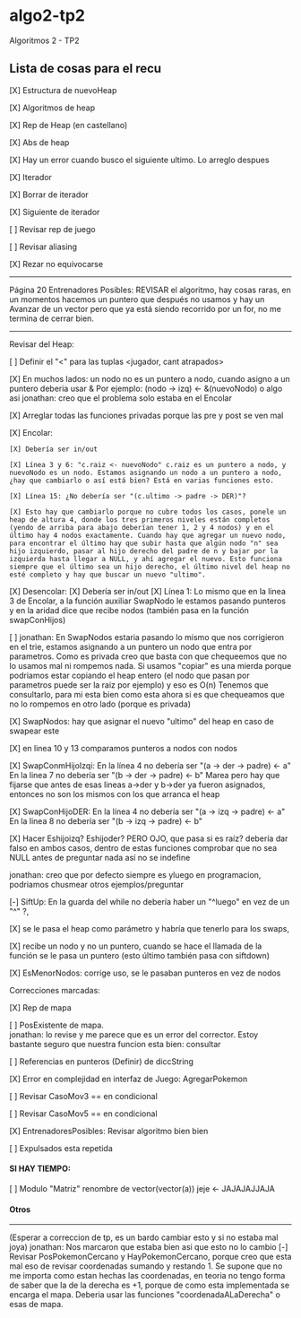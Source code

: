 # algo2-tp2
Algoritmos 2 - TP2

## Lista de cosas para el recu

[X] Estructura de nuevoHeap

[X] Algoritmos de heap

[X] Rep de Heap (en castellano)

[X] Abs de heap

[X] Hay un error cuando busco el siguiente ultimo. Lo arreglo despues

[X] Iterador

[X] Borrar de iterador

[X] Siguiente de iterador

[ ] Revisar rep de juego

[ ] Revisar aliasing

[X] Rezar no equivocarse

-----
Página 20 Entrenadores Posibles: REVISAR el algoritmo, hay cosas raras, en un momentos hacemos un puntero que después no usamos y hay un Avanzar de un vector pero que ya está siendo recorrido por un for, no me termina de cerrar bien.

-----
Revisar del Heap:

[ ] Definir el "<" para las tuplas <jugador, cant atrapados> 

[X] En muchos lados: un nodo no es un puntero a nodo, cuando asigno a un puntero deberia usar &
	Por ejemplo:   (nodo → izq) ← &(nuevoNodo)    o algo asi
jonathan: creo que el problema solo estaba en el Encolar

[X] Arreglar todas las funciones privadas porque las pre y post se ven mal

[X] Encolar:

	[X] Debería ser in/out

	[X] Línea 3 y 6: "c.raiz <- nuevoNodo" c.raiz es un puntero a nodo, y nuevoNodo es un nodo. Estamos asignando un nodo a un puntero a nodo, ¿hay que cambiarlo o así está bien? Está en varias funciones esto.

	[X] Línea 15: ¿No debería ser "(c.ultimo -> padre -> DER)"?

	[X] Esto hay que cambiarlo porque no cubre todos los casos, ponele un heap de altura 4, donde los tres primeros niveles están completos (yendo de arriba para abajo deberían tener 1, 2 y 4 nodos) y en el último hay 4 nodos exactamente. Cuando hay que agregar un nuevo nodo, para encontrar el último hay que subir hasta que algún nodo "n" sea hijo izquierdo, pasar al hijo derecho del padre de n y bajar por la izquierda hasta llegar a NULL, y ahí agregar el nuevo. Esto funciona siempre que el último sea un hijo derecho, el último nivel del heap no esté completo y hay que buscar un nuevo "ultimo".

[X] Desencolar:
	[X] Debería ser in/out
	[X] Línea 1: Lo mismo que en la linea 3 de Encolar, a la función auxiliar SwapNodo le estamos pasando punteros y en la aridad dice que recibe nodos (también pasa en la función swapConHijos)

[ ]
jonathan:
En SwapNodos estaria pasando lo mismo que nos corrigieron en el trie, estamos asignando a un puntero un nodo que entra por parametros. 
Como es privada creo que basta con que chequeemos que no lo usamos mal ni rompemos nada. Si usamos "copiar" es una mierda porque podriamos estar copiando el heap entero (el nodo que pasan por parametros puede ser la raiz por ejemplo) y eso es O(n)
Tenemos que consultarlo, para mi esta bien como esta ahora si es que chequeamos que no lo rompemos en otro lado (porque es privada)




[X] SwapNodos: hay que asignar el nuevo "ultimo" del heap en caso de swapear este 

[X] en linea 10 y 13 comparamos punteros a nodos con nodos

[X] SwapConmHijoIzqi: En la línea 4 no debería ser "(a -> der -> padre) <- a"
		      En la linea 7 no debería ser "(b -> der -> padre) <- b"
			Marea pero hay que fijarse que antes de esas lineas a->der y b->der ya fueron asignados, entonces no son los mismos con los que arranca el heap

[X] SwapConHijoDER: En la línea 4 no debería ser "(a -> izq -> padre) <- a"
		      En la linea 8 no debería ser "(b -> izq -> padre) <- b"

[X] Hacer Eshijoizq? Eshijoder? PERO OJO, que pasa si es raíz? debería dar falso en ambos casos, dentro de estas funciones comprobar que no sea NULL antes de preguntar nada así no se indefine

jonathan: creo que por defecto siempre es yluego en programacion, podriamos chusmear otros ejemplos/preguntar

[-] SiftUp: En la guarda del while no debería haber un "^luego" en vez de un "^" ?, 

[X] se le pasa el heap como parámetro y habría que tenerlo para los swaps, 

[X] recibe un nodo y no un puntero, cuando se hace el llamada de la función se le pasa un puntero (esto último también pasa con siftdown)

[X] EsMenorNodos: corrige uso, se le pasaban punteros en vez de nodos


Correcciones marcadas:

[X] Rep de mapa

[ ] PosExistente de mapa.     
jonathan: lo revise y me parece que es un error del corrector. Estoy bastante seguro que nuestra funcion esta bien: consultar

[ ] Referencias en punteros (Definir) de diccString

[X] Error en complejidad en interfaz de Juego: AgregarPokemon

[ ] Revisar CasoMov3 == en condicional

[ ] Revisar CasoMov5 == en condicional

[X] EntrenadoresPosibles: Revisar algoritmo bien bien

[ ] Expulsados esta repetida


#### SI HAY TIEMPO:

[ ]	Modulo "Matriz" renombre de vector(vector(a)) jeje <- JAJAJAJJAJA

#### Otros
----
(Esperar a correccion de tp, es un bardo cambiar esto y si no estaba mal joya)
jonathan: Nos marcaron que estaba bien asi que esto no lo cambio
[-] Revisar PosPokemonCercano y HayPokemonCercano, porque creo que esta mal eso de revisar coordenadas sumando y restando 1.
Se supone que no me importa como estan hechas las coordenadas, en teoria no tengo forma de saber que la de la derecha es +1,
porque de como esta implementada se encarga el mapa. Deberia usar las funciones "coordenadaALaDerecha" o esas de mapa.
